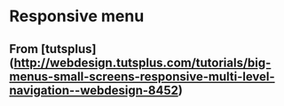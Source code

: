 Responsive menu
=======

## From [tutsplus] (http://webdesign.tutsplus.com/tutorials/big-menus-small-screens-responsive-multi-level-navigation--webdesign-8452)
